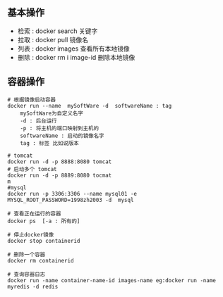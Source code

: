 ## 基本操作

- 检索 : docker search 		关键字
- 拉取 : docker pull                  镜像名
- 列表 : docker images            查看所有本地镜像
- 删除 : docker rm i image-id  删除本地镜像



## 容器操作

```shell
# 根据镜像启动容器
docker run --name  mySoftWare -d  softwareName : tag
    mySoftWare为自定义名字
	-d : 后台运行
	-p : 将主机的端口映射到主机的
    softwareName : 启动的镜像名字
    tag : 标签 比如说版本

# tomcat
docker run -d -p 8888:8080 tomcat
# 启动多个 tomcat 
docker run -d -p 8889:8080 tocmat
m
#mysql
docker run -p 3306:3306 --name mysql01 -e MYSQL_ROOT_PASSWORD=1998zh2003 -d  mysql

```



```shell
# 查看正在运行的容器
docker ps  [-a : 所有的]
```



```shell
# 停止docker镜像
docker stop containerid
```



```shell
# 删除一个容器
docker rm containerid
```



```shell
# 查询容器日志
docker run -name container-name-id images-name eg:docker run -name myredis -d redis
```

